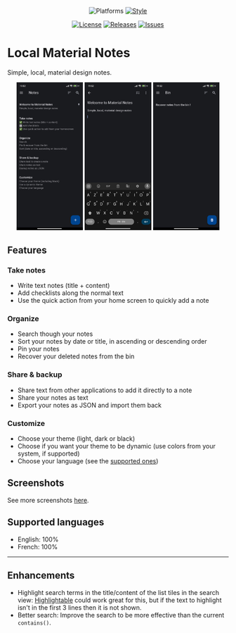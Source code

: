 <div align="center">

![Platforms](https://img.shields.io/badge/Platforms-Android-blue)
[![Style](https://img.shields.io/badge/Style-lint-blue)](https://pub.dev/packages/lint)

[![License](https://img.shields.io/github/license/maelchiotti/LocalMaterialNotes)](https://github.com/maelchiotti/LocalMaterialNotes/blob/main/LICENSE)
[![Releases](https://img.shields.io/github/v/release/maelchiotti/LocalMaterialNotes)](https://github.com/maelchiotti/LocalMaterialNotes/releases)
[![Issues](https://img.shields.io/github/issues/maelchiotti/LocalMaterialNotes)](https://github.com/maelchiotti/LocalMaterialNotes/issues)

</div>

# Local Material Notes

Simple, local, material design notes.

<div align="center">
  <img alt="Screenshot of the notes list" src="assets/screenshots/notes.jpg" width="30%">
  <img alt="Screenshots of the note editor" src="assets/screenshots/editor.jpg" width="30%">
  <img alt="Screenshot of the bin" src="assets/screenshots/bin.jpg" width="30%">
</div>

## Features

### Take notes

- Write text notes (title + content)
- Add checklists along the normal text
- Use the quick action from your home screen to quickly add a note

### Organize

- Search though your notes
- Sort your notes by date or title, in ascending or descending order
- Pin your notes
- Recover your deleted notes from the bin

### Share & backup

- Share text from other applications to add it directly to a note
- Share your notes as text
- Export your notes as JSON and import them back

### Customize

- Choose your theme (light, dark or black)
- Choose if you want your theme to be dynamic (use colors from your system, if supported)
- Choose your language (see the [supported ones](#supported-languages))

## Screenshots

See more screenshots [here](assets/screenshots).

## Supported languages

- English: 100%
- French: 100%

---

## Enhancements

- Highlight search terms in the title/content of the list tiles in the search view: [Highlightable](https://pub.dev/packages/highlightable) could work great for this, but if the text to highlight isn't in the first 3 lines then it is not shown.
- Better search: Improve the search to be more effective than the current `contains()`.
